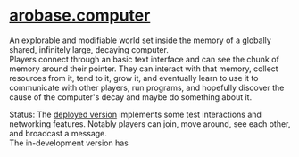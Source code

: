 # [arobase.computer](https://arobase.computer)

An explorable and modifiable world set inside the memory of a globally shared, infinitely large, decaying computer.   
Players connect through an basic text interface and can see the chunk of memory around their pointer. They can interact with that memory, collect resources from it, tend to it, grow it, and eventually learn to use it to communicate with other players, run programs, and hopefully discover the cause of the computer's decay and maybe do something about it.   

Status:
The [deployed version](https://spaceshipsin.space) implements some test interactions and networking features. Notably players can join, move around, see each other, and broadcast a message.   
The in-development version has 